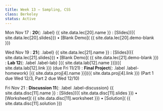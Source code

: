 ```yaml
---
title: Week 13 — Sampling, CSS
class: Berkeley
status: Active
---
```


Mon Nov 17
: **20**{: .label} {{ site.data.lec[20].name }} 
    : [Slides]({{ site.data.lec[20].slides}})
      &#8226; [Blank Demo]( {{ site.data.lec[20].demo-blank }})

Wed Nov 19
: **21**{: .label} {{ site.data.lec[21].name }} 
    : [Slides]({{ site.data.lec[21].slides}})
      &#8226; [Blank Demo]( {{ site.data.lec[21].demo-blank }})
: **Lab 12**{: .label .label-lab} [{{ site.data.lab[12].name }}]({{ site.data.lab[12].link }}) (due Fri 11/21)
: **Final Project**{: .label .label-homework} [{{ site.data.proj[4].name }}]({{ site.data.proj[4].link }})
    (Part 1 due Wed 12/3, Part 2 due Wed 12/10)
    
Fri Nov 21
: **Discussion 11**{: .label .label-discussion} {{ site.data.disc[11].name }}
   : [Slides]({{ site.data.disc[11].slides }})
     &#8226; [Worksheet]( {{ site.data.disc[11].worksheet }})
     &#8226; [Solution]( {{ site.data.disc[11].solution }})
